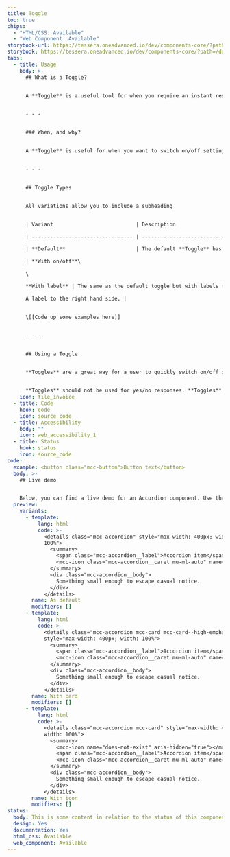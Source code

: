 ```yaml
---
title: Toggle
toc: true
chips:
  - "HTML/CSS: Available"
  - "Web Component: Available"
storybook-url: https://tessera.oneadvanced.io/dev/components-core/?path=/docs/html-button--as-default
storybook: https://tessera.oneadvanced.io/dev/components-core/?path=/docs/html-accordion--as-default
tabs:
  - title: Usage
    body: >-
      ## What is a Toggle?


      A **Toggle** is a useful tool for when you require an instant response or to turn different settings on/off.


      - - -


      ### When, and why?


      A **Toggle** is useful for when you want to switch on/off settings in an environment. For example in Clear Review, we use a Toggle to turn on 'Giving Feedback anonymously' when a user is giving Feedback.


      - - -


      ## Toggle Types


      All variations allow you to include a subheading


      | Variant                           | Description                                                                                                                |

      | --------------------------------- | -------------------------------------------------------------------------------------------------------------------------- |

      | **Default**                       | The default **Toggle** has is a standard looking **Toggle** that is grey when toggled 'off' and green when toggled 'on'.   |

      | **With on/off**\

      \

      **With label** | The same as the default toggle but with labels for when it is toggled 'on' and 'off'.\

      A label to the right hand side. |


      \[[Code up some examples here]]


      - - -


      ## Using a Toggle


      **Toggles** are a great way for a user to quickly switch on/off one or a number of settings. In order for this to be effective we must insure (unlike tick boxes) that the label is on the right hand side of the **Toggle**. Labels should be in sentence case and both the **Toggle** and the label should be contained within the same columns.


      **Toggles** should not be used for yes/no responses. **Toggles** should only be used for turning things on/off.
    icon: file_invoice
  - title: Code
    hook: code
    icon: source_code
  - title: Accessibility
    body: ""
    icon: web_accessibility_1
  - title: Status
    hook: status
    icon: source_code
code:
  example: <button class="mcc-button">Button text</button>
  body: >-
    ## Live demo


    Below, you can find a live demo for an Accordion component. Use the drop-down menus and radio buttons to view the different Button Types and Variants.
  preview:
    variants:
      - template:
          lang: html
          code: >-
            <details class="mcc-accordion" style="max-width: 400px; width:
            100%">
              <summary>
                <span class="mcc-accordion__label">Accordion item</span>
                <mcc-icon class="mcc-accordion__caret mu-ml-auto" name="angle_down" aria-hidden="true"></mcc-icon>
              </summary>
              <div class="mcc-accordion__body">
                Something small enough to escape casual notice.
              </div>
            </details>
        name: As default
        modifiers: []
      - template:
          lang: html
          code: >-
            <details class="mcc-accordion mcc-card mcc-card--high-emphasis"
            style="max-width: 400px; width: 100%">
              <summary>
                <span class="mcc-accordion__label">Accordion item</span>
                <mcc-icon class="mcc-accordion__caret mu-ml-auto" name="angle_down" aria-hidden="true"></mcc-icon>
              </summary>
              <div class="mcc-accordion__body">
                Something small enough to escape casual notice.
              </div>
            </details>
        name: With card
        modifiers: []
      - template:
          lang: html
          code: >-
            <details class="mcc-accordion mcc-card" style="max-width: 400px;
            width: 100%">
              <summary>
                <mcc-icon name="does-not-exist" aria-hidden="true"></mcc-icon>
                <span class="mcc-accordion__label">Accordion item</span>
                <mcc-icon class="mcc-accordion__caret mu-ml-auto" name="angle_down" aria-hidden="true"></mcc-icon>
              </summary>
              <div class="mcc-accordion__body">
                Something small enough to escape casual notice.
              </div>
            </details>
        name: With icon
        modifiers: []
status:
  body: This is some content in relation to the status of this component.
  design: Yes
  documentation: Yes
  html_css: Available
  web_component: Available
---
```

